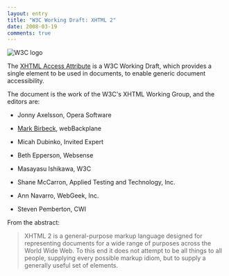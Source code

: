 ```yaml
---
layout: entry
title: "W3C Working Draft: XHTML 2"
date: 2008-03-19
comments: true
---
```

![W3C logo](http://www.w3.org/Icons/w3c_home)

The [XHTML Access Attribute](http://www.w3.org/TR/xhtml2/) is a W3C Working
Draft, which provides a single element to be used in documents, to enable
generic document accessibility.

<!-- more -->

  
The document is the work of the W3C's XHTML Working Group, and the editors
are:

  

  * Jonny Axelsson, Opera Software
  

  * [Mark Birbeck](/mark-birbeck), webBackplane
  

  * Micah Dubinko, Invited Expert
  

  * Beth Epperson, Websense
  

  * Masayasu Ishikawa, W3C
  

  * Shane McCarron, Applied Testing and Technology, Inc.
  

  * Ann Navarro, WebGeek, Inc.
  

  * Steven Pemberton, CWI
  
  
  
From the abstract:

> XHTML 2 is a general-purpose markup language designed for representing
documents for a wide range of purposes across the World Wide Web. To this end
it does not attempt to be all things to all people, supplying every possible
markup idiom, but to supply a generally useful set of elements.

